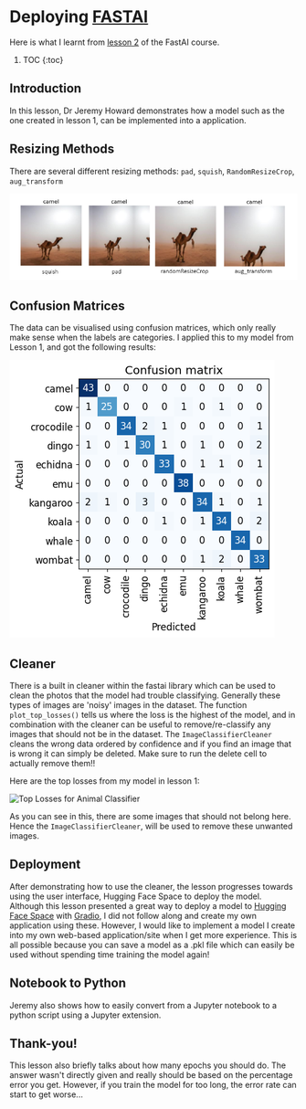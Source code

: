 # Deploying **[FASTAI](https://www.fast.ai/)**

Here is what I learnt from [lesson 2](https://course.fast.ai/Lessons/lesson2.html) of the FastAI course. 

1. TOC
{:toc}

## Introduction

In this lesson, Dr Jeremy Howard demonstrates how a model such as the one created in lesson 1, can be implemented into a application. 

## Resizing Methods

There are several different resizing methods: `pad`, `squish`, `RandomResizeCrop`, `aug_transform`

![](/images/transformations.png "Resizing methods applied to Image")

## Confusion Matrices

The data can be visualised using confusion matrices, which only really make sense when the labels are categories. I applied this to my model from Lesson 1, and got the following results:

![](/images/confusion.png "Confusion Matrix for Animal Classifier")

## Cleaner

There is a built in cleaner within the fastai library which can be used to clean the photos that the model had trouble classifying. Generally these types of images are 'noisy' images in the dataset. The function `plot_top_losses()` tells us where the loss is the highest of the model, and in combination with the cleaner can be useful to remove/re-classify any images that should not be in the dataset. The `ImageClassifierCleaner` cleans the wrong data ordered by confidence and if you find an image that is wrong it can simply be deleted. Make sure to run the delete cell to actually remove them!!

Here are the top losses from my model in lesson 1:

![](/images/toplosses.png.png "Top Losses for Animal Classifier")

As you can see in this, there are some images that should not belong here. Hence the `ImageClassifierCleaner`, will be used to remove these unwanted images. 

## Deployment

After demonstrating how to use the cleaner, the lesson progresses towards using the user interface, Hugging Face Space to deploy the model. Although this lesson presented a great way to deploy a model to [Hugging Face Space](https://huggingface.co/spaces) with [Gradio](https://gradio.app/), I did not follow along and create my own application using these. However, I would like to implement a model I create into my own web-based application/site when I get more experience. This is all possible because you can save a model as a .pkl file which can easily be used without spending time training the model again!

## Notebook to Python

Jeremy also shows how to easily convert from a Jupyter notebook to a python script using a Jupyter extension. 

## Thank-you!

This lesson also briefly talks about how many epochs you should do. The answer wasn't directly given and really should be based on the percentage error you get. However, if you train the model for too long, the error rate can start to get worse...

